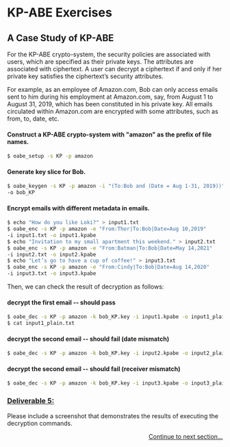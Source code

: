 # KP-ABE Exercises
## A Case Study of KP-ABE

For the KP-ABE crypto-system, the security policies are associated with users, which are specified as their private keys. The attributes are associated with ciphertext. A user can decrypt a ciphertext if and only if her private key satisfies the ciphertext’s security attributes.

For example, as an employee of Amazon.com, Bob can only access emails sent to him during his employment at Amazon.com, say, from August 1 to August 31, 2019, which has been constituted in his private key. All emails circulated within Amazon.com are encrypted with some attributes, such as from, to, date, etc.

#### Construct a KP-ABE crypto-system with "amazon" as the prefix of file names.
```bash
$ oabe_setup -s KP -p amazon
```
#### Generate key slice for Bob.
```bash
$ oabe_keygen -s KP -p amazon -i "(To:Bob and (Date = Aug 1-31, 2019))"
-o bob_KP
```
#### Encrypt emails with different metadata in emails.
```bash
$ echo "How do you like Loki?" > input1.txt
$ oabe_enc -s KP -p amazon -e "From:Thor|To:Bob|Date=Aug 10,2019"
-i input1.txt -o input1.kpabe
$ echo "Invitation to my small apartment this weekend." > input2.txt
$ oabe_enc -s KP -p amazon -e "From:Batman|To:Bob|Date=May 14,2021"
-i input2.txt -o input2.kpabe
$ echo "Let’s go to have a cup of coffee!" > input3.txt
$ oabe_enc -s KP -p amazon -e "From:Cindy|To:Bob|Date=Aug 14,2020"
-i input3.txt -o input3.kpabe
```

Then, we can check the result of decryption as follows:
#### decrypt the first email -- should pass
```bash
$ oabe_dec -s KP -p amazon -k bob_KP.key -i input1.kpabe -o input1_plain.txt
$ cat input1_plain.txt
```
#### decrypt the second email -- should fail (date mismatch)
```bash
$ oabe_dec -s KP -p amazon -k bob_KP.key -i input2.kpabe -o input2_plain.txt
```
#### decrypt the second email -- should fail (receiver mismatch)
```bash
$ oabe_dec -s KP -p amazon -k bob_KP.key -i input3.kpabe -o input3_plain.txt
```

### **<u>Deliverable 5:</u>** 
Please include a screenshot that demonstrates the results of executing the decryption commands.

<p align="right"><a href="KP-ABE_ps.md">Continue to next section...</a></p>
